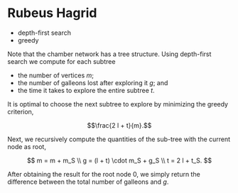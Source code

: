 # Rubeus Hagrid

* depth-first search
* greedy

Note that the chamber network has a tree structure. Using depth-first search we compute for each subtree

* the number of vertices $m$;
* the number of galleons lost after exploring it $g$; and
* the time it takes to explore the entire subtree $t$.

It is optimal to choose the next subtree to explore by minimizing the greedy criterion,

$$\frac{2 l + t}{m}.$$

Next, we recursively compute the quantities of the sub-tree with the current node as root,

$$
m = m + m_S \\
g = (l + t) \cdot m_S + g_S \\
t = 2 l + t_S.
$$

After obtaining the result for the root node $0$, we simply return the difference between the total number of galleons and $g$.
